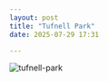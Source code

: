 ```yaml
---
layout: post
title: "Tufnell Park"
date: 2025-07-29 17:31

---
```

![tufnell-park](/images/fragments/tufnell-park.jpg)
